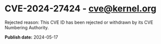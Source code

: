# CVE-2024-27424 - cve@kernel.org

Rejected reason: This CVE ID has been rejected or withdrawn by its CVE Numbering Authority.

**Publish date:** 2024-05-17
